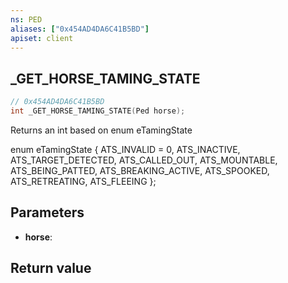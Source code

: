 ```yaml
---
ns: PED
aliases: ["0x454AD4DA6C41B5BD"]
apiset: client
---
```

## _GET_HORSE_TAMING_STATE

```c
// 0x454AD4DA6C41B5BD
int _GET_HORSE_TAMING_STATE(Ped horse);
```

Returns an int based on enum eTamingState

enum eTamingState
{
	ATS_INVALID = 0,
	ATS_INACTIVE,
	ATS_TARGET_DETECTED,
	ATS_CALLED_OUT,
	ATS_MOUNTABLE,
	ATS_BEING_PATTED,
	ATS_BREAKING_ACTIVE,
	ATS_SPOOKED,
	ATS_RETREATING,
	ATS_FLEEING
};

## Parameters
* **horse**:

## Return value

